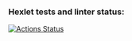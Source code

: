 ### Hexlet tests and linter status:
[![Actions Status](https://github.com/Wingle-ops/java-project-78/actions/workflows/hexlet-check.yml/badge.svg)](https://github.com/Wingle-ops/java-project-78/actions)